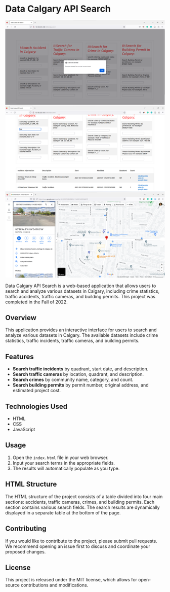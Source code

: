 # Data Calgary API Search

![Landing Page](datacalgaryapisearch/images/landingpage.png)
![Sample Result 1](datacalgaryapisearch/images/sampleresult1.png)
![Sample Result 2](datacalgaryapisearch/images/sampleresult2googlemap.png)

Data Calgary API Search is a web-based application that allows users to search and analyze various datasets in Calgary, including crime statistics, traffic accidents, traffic cameras, and building permits. This project was completed in the Fall of 2022.

## Overview

This application provides an interactive interface for users to search and analyze various datasets in Calgary. The available datasets include crime statistics, traffic incidents, traffic cameras, and building permits.

## Features

- **Search traffic incidents** by quadrant, start date, and description.
- **Search traffic cameras** by location, quadrant, and description.
- **Search crimes** by community name, category, and count.
- **Search building permits** by permit number, original address, and estimated project cost.

## Technologies Used

- HTML
- CSS
- JavaScript

## Usage

1. Open the `index.html` file in your web browser.
2. Input your search terms in the appropriate fields.
3. The results will automatically populate as you type.

## HTML Structure

The HTML structure of the project consists of a table divided into four main sections: accidents, traffic cameras, crimes, and building permits. Each section contains various search fields. The search results are dynamically displayed in a separate table at the bottom of the page.

## Contributing

If you would like to contribute to the project, please submit pull requests. We recommend opening an issue first to discuss and coordinate your proposed changes.

## License

This project is released under the MIT license, which allows for open-source contributions and modifications.
